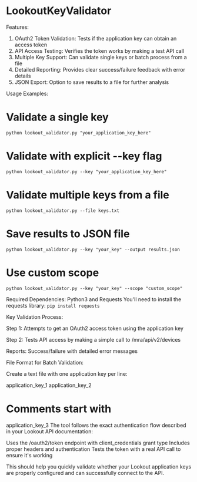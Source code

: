 # LookoutKeyValidator
Features:

1. OAuth2 Token Validation: Tests if the application key can obtain an access token
2. API Access Testing: Verifies the token works by making a test API call
3. Multiple Key Support: Can validate single keys or batch process from a file
4. Detailed Reporting: Provides clear success/failure feedback with error details
5. JSON Export: Option to save results to a file for further analysis


Usage Examples:
# Validate a single key
```python lookout_validator.py "your_application_key_here" ```

# Validate with explicit --key flag
```python lookout_validator.py --key "your_application_key_here"```

# Validate multiple keys from a file
```python lookout_validator.py --file keys.txt```

# Save results to JSON file
```python lookout_validator.py --key "your_key" --output results.json```

# Use custom scope
```python lookout_validator.py --key "your_key" --scope "custom_scope"```


Required Dependencies:
Python3 and Requests
You'll need to install the requests library:
```pip install requests```

Key Validation Process:

 Step 1: Attempts to get an OAuth2 access token using the application key
 
 Step 2: Tests API access by making a simple call to /mra/api/v2/devices
 
 Reports: Success/failure with detailed error messages


File Format for Batch Validation:

Create a text file with one application key per line:

application_key_1
application_key_2
# Comments start with #
application_key_3
The tool follows the exact authentication flow described in your Lookout API documentation:

 Uses the /oauth2/token endpoint with client_credentials grant type
 Includes proper headers and authentication
 Tests the token with a real API call to ensure it's working

This should help you quickly validate whether your Lookout application keys are properly configured and can successfully connect to the API.
